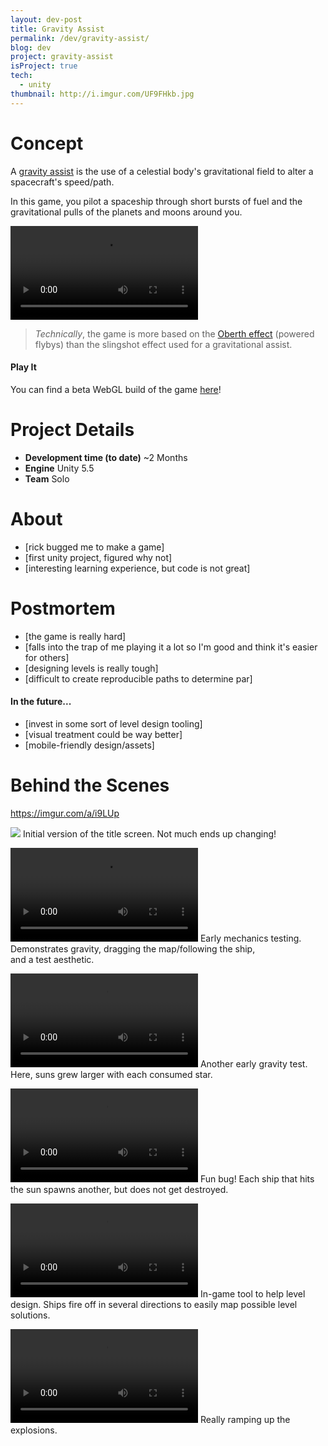 ```yaml
---
layout: dev-post
title: Gravity Assist
permalink: /dev/gravity-assist/
blog: dev
project: gravity-assist
isProject: true
tech:
  - unity
thumbnail: http://i.imgur.com/UF9FHkb.jpg
---
```


# Concept

A [gravity assist](https://en.wikipedia.org/wiki/Gravity_assist) is the use of a celestial body's gravitational field to alter a spacecraft's speed/path.

In this game, you pilot a spaceship through short bursts of fuel and the gravitational pulls of the planets and moons around you.

<video src="https://i.imgur.com/5NLf0mm.mp4" loop controls></video>

>_Technically_, the game is more based on the [Oberth effect](https://en.wikipedia.org/wiki/Oberth_effect) (powered flybys) than the slingshot effect used for a gravitational assist.

#### Play It

You can find a beta WebGL build of the game [here](https://developer.cloud.unity3d.com/share/WJPjJOJq4M/)!


# Project Details

- **Development time (to date)** ~2 Months
- **Engine** Unity 5.5
- **Team** Solo

# About

- [rick bugged me to make a game]
- [first unity project, figured why not]
- [interesting learning experience, but code is not great]

# Postmortem

- [the game is really hard]
- [falls into the trap of me playing it a lot so I'm good and think it's easier for others]
- [designing levels is really tough]
- [difficult to create reproducible paths to determine par]

#### In the future...

- [invest in some sort of level design tooling]
- [visual treatment could be way better]
- [mobile-friendly design/assets]

# Behind the Scenes

https://imgur.com/a/i9LUp


<img src="http://i.imgur.com/UF9FHkb.jpg" />
<span>Initial version of the title screen. Not much ends up changing!</span>

<video src="https://i.imgur.com/C7V1QIC.mp4" loop controls></video>
<span>Early mechanics testing.<br />Demonstrates gravity, dragging the map/following the ship, and&nbsp;a&nbsp;test&nbsp;aesthetic.</span>

<video src="https://i.imgur.com/kx6z3Qz.mp4" loop controls></video>
<span>Another early gravity test. Here, suns grew larger with each consumed star.</span>

<video src="https://i.imgur.com/ckeyjOo.mp4" loop controls></video>
<span>Fun bug! Each ship that hits the sun spawns another, but does&nbsp;not&nbsp;get&nbsp;destroyed.</span>

<video src="https://i.imgur.com/Bx2W9jW.mp4" loop controls></video>
<span>In-game tool to help level design. Ships fire off in several directions to easily map possible level solutions.</span>

<video src="https://i.imgur.com/Y1Qy5Pp.mp4" loop controls></video>
<span>Really ramping up the explosions.</span>

